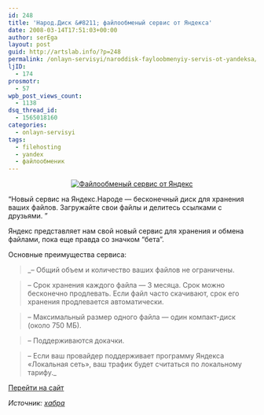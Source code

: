```yaml
---
id: 248
title: 'Народ.Диск &#8211; файлообменый сервис от Яндекса'
date: 2008-03-14T17:51:03+00:00
author: serEga
layout: post
guid: http://artslab.info/?p=248
permalink: /onlayn-servisyi/naroddisk-fayloobmenyiy-servis-ot-yandeksa/
ljID:
  - 174
prosmotr:
  - 57
wpb_post_views_count:
  - 1138
dsq_thread_id:
  - 1565018160
categories:
  - onlayn-servisyi
tags:
  - filehosting
  - yandex
  - файлообменик
---
```

<p style="text-align: center">
  <a href="http://artslab.info/?p=248"><img src="{{site.img_cdn}}/narod_disk1.jpg" alt="Файлообменый сервис от Яндекс" border="0" /></a>
</p>

&#8220;Новый сервис на Яндекс.Народе — бесконечный диск для хранения ваших файлов. Загружайте свои файлы и делитесь ссылками с друзьями. &#8221;

Яндекс представляет нам свой новый сервис для хранения и обмена файлами, пока еще правда со значком &#8220;бета&#8221;.

Основные преимущества сервиса:

> _&#8211; Общий объем и количество ваших файлов не ограничены.

> &#8211; Срок хранения каждого файла — 3 месяца. Срок можно бесконечно продлевать. Если файл часто скачивают, срок его хранения продлевается автоматически.

> &#8211; Максимальный размер одного файла — один компакт-диск (около 750 МБ).

> &#8211; Поддерживаются докачки.

> &#8211; Если ваш провайдер поддерживает программу Яндекса «Локальная сеть», ваш трафик будет считаться по локальному тарифу._

<a href="http://narod.yandex.ru/disk/" target="_blank">Перейти на сайт</a>

_Источник: <a href="http://habrahabr.ru/blog/yandex/37612.html#comments" title="хабрахабр" target="_blank">хабра</a>_